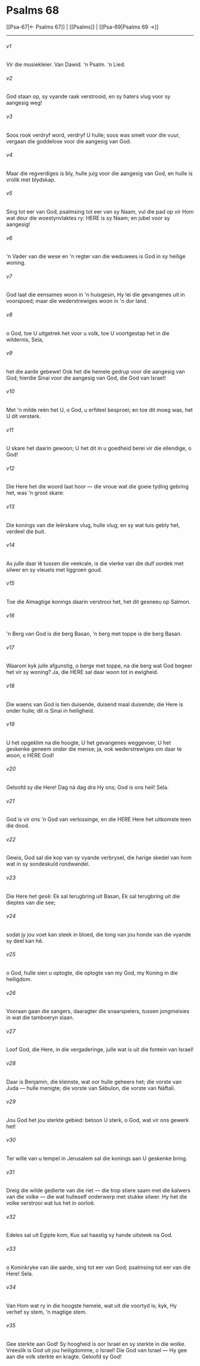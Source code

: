 # Psalms 68

[[Psa-67|← Psalms 67]] | [[Psalms]] | [[Psa-69|Psalms 69 →]]
***

###### v1
Vir die musiekleier. Van Dawid. 'n Psalm. 'n Lied. 
###### v2
God staan op, sy vyande raak verstrooid, en sy haters vlug voor sy aangesig weg! 
###### v3
Soos rook verdryf word, verdryf U hulle; soos was smelt voor die vuur, vergaan die goddelose voor die aangesig van God. 
###### v4
Maar die regverdiges is bly, hulle juig voor die aangesig van God, en hulle is vrolik met blydskap. 
###### v5
Sing tot eer van God, psalmsing tot eer van sy Naam, vul die pad op vir Hom wat deur die woestynvlaktes ry: HERE is sy Naam; en jubel voor sy aangesig! 
###### v6
'n Vader van die wese en 'n regter van die weduwees is God in sy heilige woning. 
###### v7
God laat die eensames woon in 'n huisgesin, Hy lei die gevangenes uit in voorspoed; maar die wederstrewiges woon in 'n dor land. 
###### v8
o God, toe U uitgetrek het voor u volk, toe U voortgestap het in die wildernis, Sela, 
###### v9
het die aarde gebewe! Ook het die hemele gedrup voor die aangesig van God; hierdie Sinai voor die aangesig van God, die God van Israel! 
###### v10
Met 'n milde reën het U, o God, u erfdeel besproei; en toe dit moeg was, het U dit versterk. 
###### v11
U skare het daarin gewoon; U het dit in u goedheid berei vir die ellendige, o God! 
###### v12
Die Here het die woord laat hoor — die vroue wat die goeie tyding gebring het, was 'n groot skare: 
###### v13
Die konings van die leërskare vlug, hulle vlug; en sy wat tuis gebly het, verdeel die buit. 
###### v14
As julle daar lê tussen die veekrale, is die vlerke van die duif oordek met silwer en sy vleuels met liggroen goud. 
###### v15
Toe die Almagtige konings daarin verstrooi het, het dit gesneeu op Salmon. 
###### v16
'n Berg van God is die berg Basan, 'n berg met toppe is die berg Basan. 
###### v17
Waarom kyk julle afgunstig, o berge met toppe, na die berg wat God begeer het vir sy woning? Ja, die HERE sal daar woon tot in ewigheid. 
###### v18
Die waens van God is tien duisende, duisend maal duisende; die Here is onder hulle; dit is Sinai in heiligheid. 
###### v19
U het opgeklim na die hoogte, U het gevangenes weggevoer, U het geskenke geneem onder die mense; ja, ook wederstrewiges om daar te woon, o HERE God! 
###### v20
Geloofd sy die Here! Dag ná dag dra Hy ons; God is ons heil! Sela. 
###### v21
God is vir ons 'n God van verlossinge, en die HERE Here het uitkomste teen die dood. 
###### v22
Gewis, God sal die kop van sy vyande verbrysel, die harige skedel van hom wat in sy sondeskuld rondwandel. 
###### v23
Die Here het gesê: Ek sal terugbring uit Basan, Ek sal terugbring uit die dieptes van die see; 
###### v24
sodat jy jou voet kan steek in bloed, die tong van jou honde van die vyande sy deel kan hê. 
###### v25
o God, hulle sien u optogte, die optogte van my God, my Koning in die heiligdom. 
###### v26
Vooraan gaan die sangers, daaragter die snaarspelers, tussen jongmeisies in wat die tamboeryn slaan. 
###### v27
Loof God, die Here, in die vergaderinge, julle wat is uit die fontein van Israel! 
###### v28
Daar is Benjamin, die kleinste, wat oor hulle geheers het; die vorste van Juda — hulle menigte; die vorste van Sébulon, die vorste van Náftali. 
###### v29
Jou God het jou sterkte gebied: betoon U sterk, o God, wat vir ons gewerk het! 
###### v30
Ter wille van u tempel in Jerusalem sal die konings aan U geskenke bring. 
###### v31
Dreig die wilde gedierte van die riet — die trop stiere saam met die kalwers van die volke — die wat hulleself onderwerp met stukke silwer. Hy het die volke verstrooi wat lus het in oorloë. 
###### v32
Edeles sal uit Egipte kom, Kus sal haastig sy hande uitsteek na God. 
###### v33
o Koninkryke van die aarde, sing tot eer van God; psalmsing tot eer van die Here! Sela. 
###### v34
Van Hom wat ry in die hoogste hemele, wat uit die voortyd is; kyk, Hy verhef sy stem, 'n magtige stem. 
###### v35
Gee sterkte aan God! Sy hoogheid is oor Israel en sy sterkte in die wolke. Vreeslik is God uit jou heiligdomme, o Israel! Die God van Israel — Hy gee aan die volk sterkte en kragte. Geloofd sy God! 
